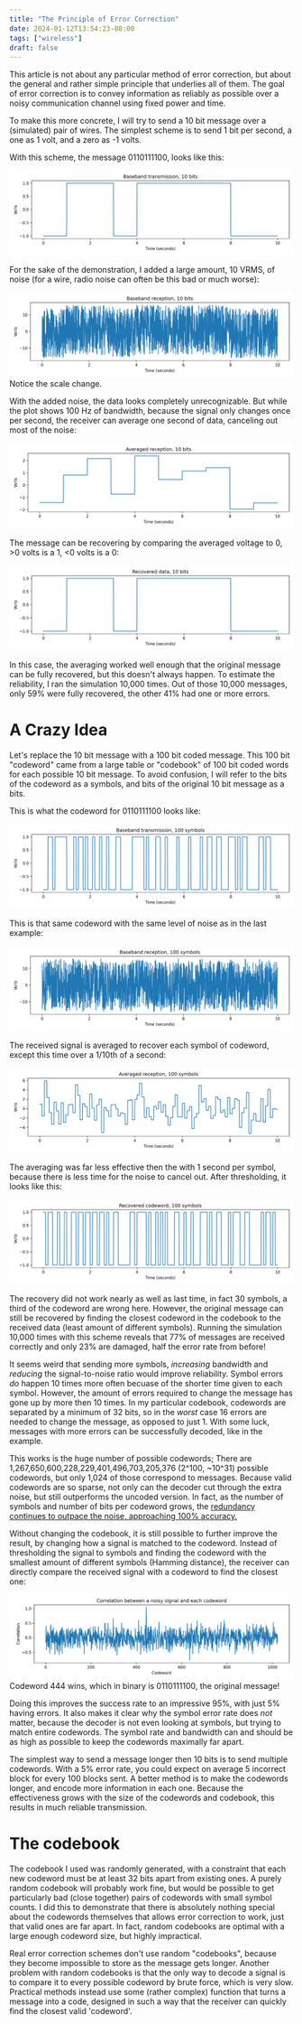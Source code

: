 ```yaml
---
title: "The Principle of Error Correction"
date: 2024-01-12T13:54:23-08:00
tags: ["wireless"]
draft: false
---
```

<!-- What is error correction --->
This article is not about any particular method of error correction, but about the general and rather simple principle that underlies all of them.
The goal of error correction is to convey information as reliably as possible over a noisy communication channel using fixed power and time.

<!-- Coding --->

To make this more concrete, I will try to send a 10 bit message over a (simulated) pair of wires.
The simplest scheme is to send 1 bit per second, a one as 1 volt, and a zero as -1 volts.

With this scheme, the message 0110111100, looks like this:

![](data.png)

<!-- Noise --->

For the sake of the demonstration, I added a large amount, 10 VRMS, of noise (for a wire, radio noise can often be this bad or much worse):

![](noisy.png)
Notice the scale change.

<!-- Recovery --->

With the added noise, the data looks completely unrecognizable.
But while the plot shows 100 Hz of bandwidth, because the signal only changes once per second, the receiver can average one second of data, canceling out most of the noise:

![](avg.png)

The message can be recovering by comparing the averaged voltage to 0, >0 volts is a 1, <0 volts is a 0:

![](rx.png)

In this case, the averaging worked well enough that the original message can be fully recovered, but this doesn't always happen.
To estimate the reliability, I ran the simulation 10,000 times.
Out of those 10,000 messages, only 59% were fully recovered, the other 41% had one or more errors.

<!-- Random coding --->

# A Crazy Idea

Let's replace the 10 bit message with a 100 bit coded message.
This 100 bit "codeword" came from a large table or "codebook" of 100 bit coded words for each possible 10 bit message.
To avoid confusion, I will refer to the bits of the codeword as a symbols, and bits of the original 10 bit message as a bits.

This is what the codeword for 0110111100 looks like:

![](data2.png)

This is that same codeword with the same level of noise as in the last example:

![](noise2.png)

The received signal is averaged to recover each symbol of codeword, except this time over a 1/10th of a second:

![](avg2.png)

The averaging was far less effective then the with 1 second per symbol, because there is less time for the noise to cancel out.
After thresholding, it looks like this:

![](rx2.png)

The recovery did not work nearly as well as last time, in fact 30 symbols, a third of the codeword are wrong here.
However, the original message can still be recovered by finding the closest codeword in the codebook to the received data (least amount of different symbols).
Running the simulation 10,000 times with this scheme reveals that 77% of messages are received correctly and only 23% are damaged, half the error rate from before!
<!-- How? --->
It seems weird that sending more symbols, *increasing* bandwidth and *reducing* the signal-to-noise ratio would improve reliability.
Symbol errors *do* happen 10 times more often becuase of the shorter time given to each symbol.
However, the amount of errors required to change the message has gone up by more then 10 times.
In my particular codebook, codewords are separated by a minimum of 32 bits, so in the *worst* case 16 errors are needed to change the message, as opposed to just 1.
With some luck, messages with more errors can be successfully decoded, like in the example.

This works is the huge number of possible codewords;
There are 1,267,650,600,228,229,401,496,703,205,376 (2^100, ~10^31) possible codewords, but only 1,024 of those correspond to messages.
Because valid codewords are so sparse, not only can the decoder cut through the extra noise, but still outperforms the uncoded version.
In fact, as the number of symbols and number of bits per codeword grows, the [redundancy continues to outpace the noise, approaching 100% accuracy.](https://en.wikipedia.org/wiki/Noisy-channel_coding_theorem)

<!-- Fuzzy decoding? --->

Without changing the codebook, it is still possible to further improve the result, by changing how a signal is matched to the codeword.
Instead of thresholding the signal to symbols and finding the codeword with the smallest amount of different symbols (Hamming distance), the receiver can directly compare the received signal with a codeword to find the closest one:

![](corr.png)
Codeword 444 wins, which in binary is 0110111100, the original message!

Doing this improves the success rate to an impressive 95%, with just 5% having errors.
It also makes it clear why the symbol error rate does *not* matter, because the decoder is not even looking at symbols, but trying to match entire codewords.
The symbol rate and bandwidth can and should be as high as possible to keep the codewords maximally far apart.

The simplest way to send a message longer then 10 bits is to send multiple codewords.
With a 5% error rate, you could expect on average 5 incorrect block for every 100 blocks sent.
A better method is to make the codewords longer, and encode more information in each one.
Because the effectiveness grows with the size of the codewords and codebook, this results in much reliable transmission.

# The codebook

The codebook I used was randomly generated, with a constraint that each new codeword must be at least 32 bits apart from existing ones.
A purely random codebook will probably work fine, but would be possible to get particularly bad (close together) pairs of codewords with small symbol counts.
I did this to demonstrate that there is absolutely nothing special about the codewords themselves that allows error correction to work, just that valid ones are far apart.
In fact, random codebooks are optimal with a large enough codeword size, but highly impractical.

Real error correction schemes don't use random "codebooks", because they become impossible to store as the message gets longer. 
Another problem with random codebooks is that the only way to decode a signal is to compare it to every possible codeword by brute force, which is very slow.
Practical methods instead use some (rather complex) function that turns a message into a code, designed in such a way that the receiver can quickly find the closest valid 'codeword'.
